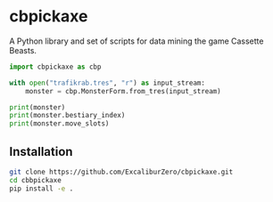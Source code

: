 # cbpickaxe
A Python library and set of scripts for data mining the game Cassette Beasts.

```python
import cbpickaxe as cbp

with open("trafikrab.tres", "r") as input_stream:
    monster = cbp.MonsterForm.from_tres(input_stream)

print(monster)
print(monster.bestiary_index)
print(monster.move_slots)
```

## Installation
```bash
git clone https://github.com/ExcaliburZero/cbpickaxe.git
cd cbbpickaxe
pip install -e .
```